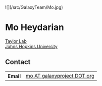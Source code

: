<div class='right'>![](/src/GalaxyTeam/Mo.jpg)</div>

# Mo Heydarian

[Taylor Lab](http://taylorlab.org/)<br />
[Johns Hopkins University](http://jhu.edu)<br />

## Contact

<table>
  <tr>
    <th> Email </th>
    <td> <a href="mailto:mo AT galaxyproject DOT org">mo AT galaxyproject DOT org</a> </td>
  </tr>
</table>
